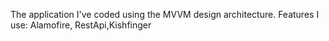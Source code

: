 The application I've coded using the MVVM design architecture. Features I use: Alamofire, RestApi,Kishfinger
